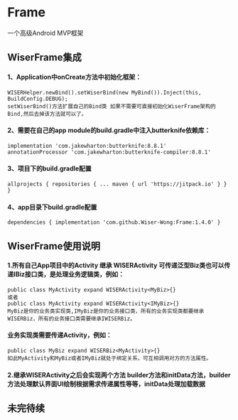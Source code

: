 # Frame
一个高级Android MVP框架
## WiserFrame集成
#### 1、Application中onCreate方法中初始化框架：
    WISERHelper.newBind().setWiserBind(new MyBind()).Inject(this, BuildConfig.DEBUG);  
    setWiserBind()方法扩展自己的Bind类 如果不需要可直接初始化WiserFrame架构的Bind,然后去掉该方法就可以了。
#### 2、需要在自己的app module的build.gradle中注入butterknife依赖库：
    implementation 'com.jakewharton:butterknife:8.8.1'  
    annotationProcessor 'com.jakewharton:butterknife-compiler:8.8.1'
#### 3、项目下的build.gradle配置
    allprojects { repositories { ... maven { url 'https://jitpack.io' } } }
#### 4、app目录下build.gradle配置
    dependencies { implementation 'com.github.Wiser-Wong:Frame:1.4.0' }
## WiserFrame使用说明
#### 1.所有自己App项目中的Activity 继承 WISERActivity 可传递泛型Biz类也可以传递IBiz接口类，是处理业务逻辑类，例如：  
    public class MyActivity expand WISERActivity<MyBiz>{}  
    或者  
    public class MyActivity expand WISERActivity<IMyBiz>{}   
    MyBiz是你的业务类实现类,IMyBiz是你的业务接口类，所有的业务实现类都要继承WISERBiz，所有的业务接口类需要继承IWISERBiz。   
#### 业务实现类需要传递Activity，例如：
    public class MyBiz expand WISERBiz<MyActivity>{}  
    如此MyActivity和MyBiz或者IMyBiz就处于绑定关系，可互相调用对方的方法属性。
#### 2.继承WISERActivity之后会实现两个方法 builder方法和initData方法，builder方法处理默认界面UI绘制根据需求传递属性等等，initData处理加载数据
## 未完待续
